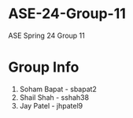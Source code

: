 # ASE-24-Group-11
ASE Spring 24 Group 11

# Group Info
1. Soham Bapat - sbapat2 
2. Shail Shah - sshah38
3. Jay Patel - jhpatel9
